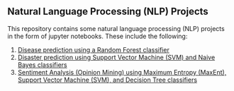 ## Natural Language Processing (NLP) Projects
This repository contains some natural language processing (NLP) projects in the form of jupyter notebooks. These include the following:

1. [Disease prediction using a Random Forest classifier](https://github.com/yuliyamkh/nlp-jupyter-notebooks/blob/main/disease-prediction-with-random-forest-classifier.ipynb)
1. [Disaster prediction using Support Vector Machine (SVM) and Naive Bayes classifiers](https://github.com/yuliyamkh/nlp-jupyter-notebooks/blob/main/nlp-disaster-tweets-svm-and-naive-bayes.ipynb)
2. [Sentiment Analysis (Opinion Mining) using Maximum Entropy (MaxEnt), Support Vector Machine (SVM), and Decision Tree classifiers](https://github.com/yuliyamkh/nlp-jupyter-notebooks/blob/main/sentiment-analysis-of-tweets-final-project.ipynb)
